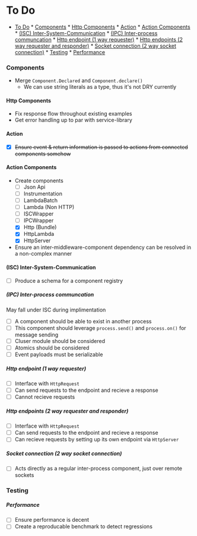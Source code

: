 # To Do


<!-- @import "[TOC]" {cmd="toc" depthFrom=0 depthTo=6 orderedList=false} -->
<!-- code_chunk_output -->

* [To Do](#to-do)
		* [Components](#components)
			* [Http Components](#http-components)
			* [Action](#action)
			* [Action Components](#action-components)
			* [(ISC) Inter-System-Communication](#isc-inter-system-communication)
				* [(IPC) Inter-process communcation](#ipc-inter-process-communcation)
				* [Http endpoint (1 way requester)](#http-endpoint-1-way-requester)
				* [Http endpoints (2 way requester and responder)](#http-endpoints-2-way-requester-and-responder)
				* [Socket connection (2 way socket connection)](#socket-connection-2-way-socket-connection)
		* [Testing](#testing)
				* [Performance](#performance)

<!-- /code_chunk_output -->


### Components

- Merge `Component.Declared` and `Component.declare()`
  - We can use string literals as a type, thus it's not DRY currently


#### Http Components

- Fix response flow throughout existing examples
- Get error handling up to par with service-library

#### Action

- [x] ~~Ensure event & return information is passed to actions from connected components somehow~~

#### Action Components

- Create components
  - [ ] Json Api
  - [ ] Instrumentation
  - [ ] LambdaBatch
  - [ ] Lambda (Non HTTP)
  - [ ] ISCWrapper
  - [ ] IPCWrapper
  - [x] Http (Bundle)
  - [x] HttpLambda
  - [x] HttpServer

- Ensure an inter-middleware-component dependency can be resolved in a non-complex manner

#### (ISC) Inter-System-Communication

- [ ] Produce a schema for a component registry

##### (IPC) Inter-process communcation

May fall under ISC during implimentation

- [ ] A component should be able to exist in another process
- [ ] This component should leverage `process.send()` and `process.on()` for message sending
- [ ] Cluser module should be considered
- [ ] Atomics should be considered
- [ ] Event payloads must be serializable

##### Http endpoint (1 way requester)

- [ ] Interface with `HttpRequest`
- [ ] Can send requests to the endpoint and recieve a response
- [ ] Cannot recieve requests

##### Http endpoints (2 way requester and responder)
- [ ] Interface with `HttpRequest`
- [ ] Can send requests to the endpoint and recieve a response
- [ ] Can recieve requests by setting up its own endpoint via `HttpServer`

##### Socket connection (2 way socket connection)
- [ ] Acts directly as a regular inter-process component, just over remote sockets

### Testing

##### Performance

- [ ] Ensure performance is decent
- [ ] Create a reproducable benchmark to detect regressions
